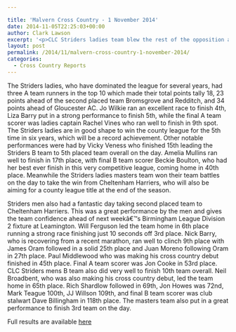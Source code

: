 ```yaml
---

title: 'Malvern Cross Country - 1 November 2014'
date: 2014-11-05T22:25:03+00:00
author: Clark Lawson
excerpt: '<p>CLC Striders ladies team blew the rest of the opposition away with an immense display at the second County League Cross Country fixture of the 2014/15 season.</p>'
layout: post
permalink: /2014/11/malvern-cross-country-1-november-2014/
categories:
  - Cross Country Reports
---
```

The Striders ladies, who have dominated the league for several years, had three A team runners in the top 10 which made their total points tally 18, 23 points ahead of the second placed team Bromsgrove and Redditch, and 34 points ahead of Gloucester AC. Jo Wilkie ran an excellent race to finish 4th, Liza Barry put in a strong performance to finish 5th, while the final A team scorer was ladies captain Rachel Vines who ran well to finish in 9th spot. The Striders ladies are in good shape to win the county league for the 5th time in six years, which will be a record achievement. Other notable performances were had by Vicky Veness who finished 15th leading the Striders B team to 5th placed team overall on the day. Amelia Mullins ran well to finish in 17th place, with final B team scorer Beckie Boulton, who had her best ever finish in this very competitive league, coming home in 40th place. Meanwhile the Striders ladies masters team won their team battles on the day to take the win from Cheltenham Harriers, who will also be aiming for a county league title at the end of the season.

Striders men also had a fantastic day taking second placed team to Cheltenham Harriers. This was a great performance by the men and gives the team confidence ahead of next weekâ€™s Birmingham League Division 2 fixture at Leamington. Will Ferguson led the team home in 6th place running a strong race finishing just 10 seconds off 3rd place. Nick Barry, who is recovering from a recent marathon, ran well to clinch 9th place with James Oram followed in a solid 25th place and Juan Moreno following Oram in 27th place. Paul Middlewood who was making his cross country debut finished in 45th place. Final A team scorer was Jon Cooke in 53rd place. CLC Striders mens B team also did very well to finish 10th team overall. Neil Broadbent, who was also making his cross country debut, led the team home in 65th place. Rich Shardlow followed in 69th, Jon Howes was 72nd, Mark Teague 100th, JJ Willson 109th, and final B team scorer was club stalwart Dave Billingham in 118th place. The masters team also put in a great performance to finish 3rd team on the day.

Full results are available <a href="http://www.glosaaa.org.uk/RESULTS_CROSS/Glos_CC_results_01November2014.pdf" target="_blank" rel="nofollow">here</a>